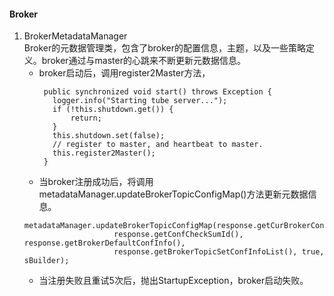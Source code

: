 #### Broker
  1. BrokerMetadataManager
     <br>Broker的元数据管理类，包含了broker的配置信息，主题，以及一些策略定义。broker通过与master的心跳来不断更新元数据信息。
     - broker启动后，调用register2Master方法，
       ```
        public synchronized void start() throws Exception {
          logger.info("Starting tube server...");
          if (!this.shutdown.get()) {
              return;
          }
          this.shutdown.set(false);
          // register to master, and heartbeat to master.
          this.register2Master();
        }
       ```
     -  当broker注册成功后，将调用metadataManager.updateBrokerTopicConfigMap()方法更新元数据信息。
       ```
       metadataManager.updateBrokerTopicConfigMap(response.getCurBrokerConfId(),
                           response.getConfCheckSumId(), response.getBrokerDefaultConfInfo(),
                           response.getBrokerTopicSetConfInfoList(), true, sBuilder);
       ```
     - 当注册失败且重试5次后，抛出StartupException，broker启动失败。  
  

 
 
 
